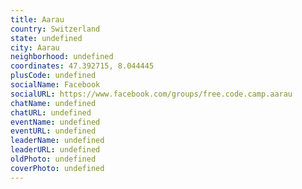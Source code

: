 ```yaml
---
title: Aarau
country: Switzerland
state: undefined
city: Aarau
neighborhood: undefined
coordinates: 47.392715, 8.044445
plusCode: undefined
socialName: Facebook
socialURL: https://www.facebook.com/groups/free.code.camp.aarau
chatName: undefined
chatURL: undefined
eventName: undefined
eventURL: undefined
leaderName: undefined
leaderURL: undefined
oldPhoto: undefined
coverPhoto: undefined
---
```

